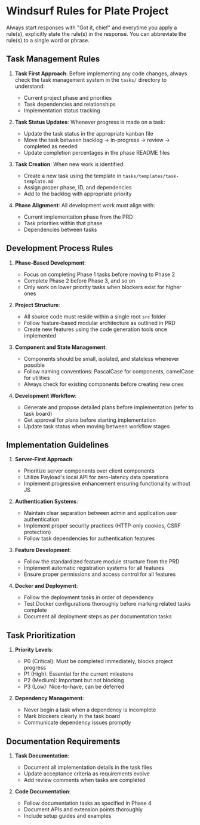 # Windsurf Rules for Plate Project

Always start responses with "Got it, chief" and everytime you apply a rule(s), explicitly state the rule(s) in the response. You can abbreviate the rule(s) to a single word or phrase.

## Task Management Rules

1. **Task First Approach**: Before implementing any code changes, always check the task management system in the `tasks/` directory to understand:
   - Current project phase and priorities
   - Task dependencies and relationships
   - Implementation status tracking

2. **Task Status Updates**: Whenever progress is made on a task:
   - Update the task status in the appropriate kanban file
   - Move the task between backlog → in-progress → review → completed as needed
   - Update completion percentages in the phase README files

3. **Task Creation**: When new work is identified:
   - Create a new task using the template in `tasks/templates/task-template.md`
   - Assign proper phase, ID, and dependencies
   - Add to the backlog with appropriate priority

4. **Phase Alignment**: All development work must align with:
   - Current implementation phase from the PRD
   - Task priorities within that phase
   - Dependencies between tasks

## Development Process Rules

1. **Phase-Based Development**:
   - Focus on completing Phase 1 tasks before moving to Phase 2
   - Complete Phase 2 before Phase 3, and so on
   - Only work on lower priority tasks when blockers exist for higher ones

2. **Project Structure**:
   - All source code must reside within a single root `src` folder
   - Follow feature-based modular architecture as outlined in PRD
   - Create new features using the code generation tools once implemented

3. **Component and State Management**:
   - Components should be small, isolated, and stateless whenever possible
   - Follow naming conventions: PascalCase for components, camelCase for utilities
   - Always check for existing components before creating new ones

4. **Development Workflow**:
   - Generate and propose detailed plans before implementation (refer to task board)
   - Get approval for plans before starting implementation
   - Update task status when moving between workflow stages

## Implementation Guidelines

1. **Server-First Approach**:
   - Prioritize server components over client components
   - Utilize Payload's local API for zero-latency data operations
   - Implement progressive enhancement ensuring functionality without JS

2. **Authentication Systems**:
   - Maintain clear separation between admin and application user authentication
   - Implement proper security practices (HTTP-only cookies, CSRF protection)
   - Follow task dependencies for authentication features

3. **Feature Development**:
   - Follow the standardized feature module structure from the PRD
   - Implement automatic registration systems for all features
   - Ensure proper permissions and access control for all features

4. **Docker and Deployment**:
   - Follow the deployment tasks in order of dependency
   - Test Docker configurations thoroughly before marking related tasks complete
   - Document all deployment steps as per documentation tasks

## Task Prioritization

1. **Priority Levels**:
   - P0 (Critical): Must be completed immediately, blocks project progress
   - P1 (High): Essential for the current milestone
   - P2 (Medium): Important but not blocking
   - P3 (Low): Nice-to-have, can be deferred

2. **Dependency Management**:
   - Never begin a task when a dependency is incomplete
   - Mark blockers clearly in the task board
   - Communicate dependency issues promptly

## Documentation Requirements

1. **Task Documentation**:
   - Document all implementation details in the task files
   - Update acceptance criteria as requirements evolve
   - Add review comments when tasks are completed

2. **Code Documentation**:
   - Follow documentation tasks as specified in Phase 4
   - Document APIs and extension points thoroughly
   - Include setup guides and examples
